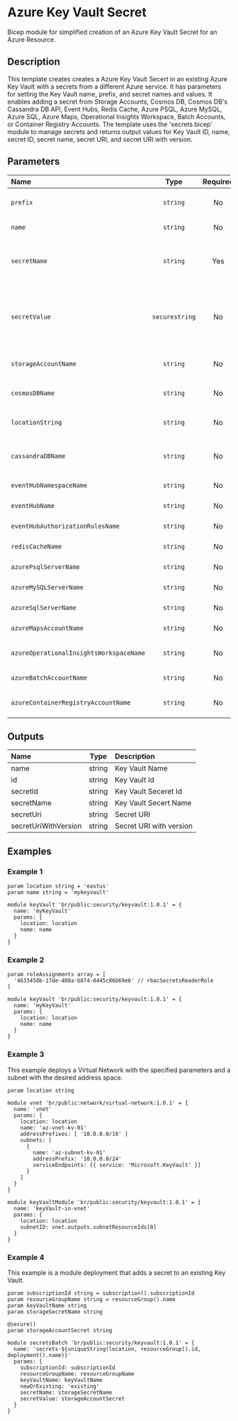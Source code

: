 # Azure Key Vault Secret

Bicep module for simplified creation of an Azure Key Vault Secret for an Azure Resource.

## Description

This template creates creates a Azure Key Vault Secert in an existing Azure Key Vault with a secrets from a different Azure service.
It has parameters for setting the Key Vault name, prefix, and secret names and values.
It enables adding a secret from Storage Accounts, Cosmos DB, Cosmos DB's Cassandra DB API, Event Hubs, Redis Cache, Azure PSQL, Azure MySQL, Azure SQL, Azure Maps, Operational Insights Workspace, Batch Accounts, or Container Registry Accounts.
The template uses the 'secrets.bicep' module to manage secrets and returns output values for Key Vault ID, name, secret ID, secret name, secret URI, and secret URI with version.

## Parameters

| Name                                    | Type           | Required | Description                                                                                               |
| :-------------------------------------- | :------------: | :------: | :-------------------------------------------------------------------------------------------------------- |
| `prefix`                                | `string`       | No       | Prefix of Azure Key Vault Resource Name                                                                   |
| `name`                                  | `string`       | No       | Name of the Key Vault                                                                                     |
| `secretName`                            | `string`       | Yes      | Name of Secret to add to Key Vault. Required when provided a secretValue.                                 |
| `secretValue`                           | `securestring` | No       | Value of Secret to add to Key Vault. The secretName parameter must also be provided when adding a secret. |
| `storageAccountName`                    | `string`       | No       | The name of the storage account to add secrets from.                                                      |
| `cosmosDBName`                          | `string`       | No       | The name of the Cosmos DB to add secrets from.                                                            |
| `locationString`                        | `string`       | No       | Custom Location String for Cassandra DB                                                                   |
| `cassandraDBName`                       | `string`       | No       | The name of the Cassandra Keyspace to add secrets from.                                                   |
| `eventHubNamespaceName`                 | `string`       | No       | Name of the Event Hub Namespace                                                                           |
| `eventHubName`                          | `string`       | No       | Name of the Event Hub                                                                                     |
| `eventHubAuthorizationRulesName`        | `string`       | No       | Name of the secret for the Event Hub                                                                      |
| `redisCacheName`                        | `string`       | No       | Name of the Redis Cache                                                                                   |
| `azurePsqlServerName`                   | `string`       | No       | Name of the Azure PSQL Server                                                                             |
| `azureMySQLServerName`                  | `string`       | No       | Name of the Azure MySQL Server                                                                            |
| `azureSqlServerName`                    | `string`       | No       | Name of the Azure SQL Server                                                                              |
| `azureMapsAccountName`                  | `string`       | No       | Name of the Azure Maps Account                                                                            |
| `azureOperationalInsightsWorkspaceName` | `string`       | No       | Name of the Azure OperationalInsights Workspace                                                           |
| `azureBatchAccountName`                 | `string`       | No       | Name of the Azure Batch Account                                                                           |
| `azureContainerRegistryAccountName`     | `string`       | No       | Name of the Azure ContainerRegistry Account                                                               |

## Outputs

| Name                 | Type   | Description             |
| :------------------- | :----: | :---------------------- |
| name                 | string | Key Vault Name          |
| id                   | string | Key Vault Id            |
| secretId             | string | Key Vault Seceret Id    |
| secretName           | string | Key Vault Secert Name   |
| secretUri            | string | Secret URI              |
| secretUriWithVersion | string | Secret URI with version |

## Examples

### Example 1

```bicep
param location string = 'eastus'
param name string = 'mykeyvault'

module keyVault 'br/public:security/keyvault:1.0.1' = {
  name: 'myKeyVault'
  params: {
    location: location
    name: name
  }
}
```

### Example 2

```bicep
param roleAssignments array = [
  '4633458b-17de-408a-b874-0445c86b69e6' // rbacSecretsReaderRole
]

module keyVault 'br/public:security/keyvault:1.0.1' = {
  name: 'myKeyVault'
  params: {
    location: location
    name: name
  }
}
```

### Example 3

This example deploys a Virtual Network with the specified parameters and a subnet with the desired address space.

```bicep
param location string

module vnet 'br/public:network/virtual-network:1.0.1' = {
  name: 'vnet'
  params: {
    location: location
    name: 'az-vnet-kv-01'
    addressPrefixes: [ '10.0.0.0/16' ]
    subnets: [
      {
        name: 'az-subnet-kv-01'
        addressPrefix: '10.0.0.0/24'
        serviceEndpoints: [{ service: 'Microsoft.KeyVault' }]
      }
    ]
  }
}

module keyVaultModule 'br/public:security/keyvault:1.0.1' = {
  name: 'keyVault-in-vnet'
  params: {
    location: location
    subnetID: vnet.outputs.subnetResourceIds[0]
  }
}
```

### Example 4

This example is a module deployment that adds a secret to an existing Key Vault.

```bicep
param subscriptionId string = subscription().subscriptionId
param resourceGroupName string = resourceGroup().name
param keyVaultName string
param storageSecretName string

@secure()
param storageAccountSecret string

module secretsBatch 'br/public:security/keyvault:1.0.1' = {
  name: 'secrets-${uniqueString(location, resourceGroup().id, deployment().name)}'
  params: {
    subscriptionId: subscriptionId
    resourceGroupName: resourceGroupName
    keyVaultName: keyVaultName
    newOrExisting: 'existing'
    secretName: storageSecretName
    secretValue: storageAccountSecret
  }
}
```